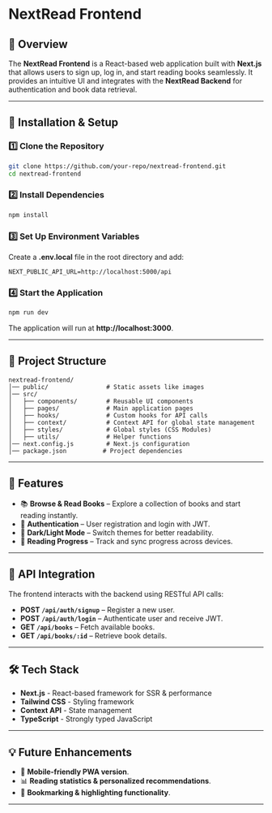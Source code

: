 # NextRead Frontend

## 📖 Overview
The **NextRead Frontend** is a React-based web application built with **Next.js** that allows users to sign up, log in, and start reading books seamlessly. It provides an intuitive UI and integrates with the **NextRead Backend** for authentication and book data retrieval.

---

## 🚀 Installation & Setup
### **1️⃣ Clone the Repository**
```sh
git clone https://github.com/your-repo/nextread-frontend.git
cd nextread-frontend
```

### **2️⃣ Install Dependencies**
```sh
npm install
```

### **3️⃣ Set Up Environment Variables**
Create a **.env.local** file in the root directory and add:
```env
NEXT_PUBLIC_API_URL=http://localhost:5000/api
```

### **4️⃣ Start the Application**
```sh
npm run dev
```
The application will run at **http://localhost:3000**.

---

## 📁 Project Structure
```
nextread-frontend/
│── public/                # Static assets like images
│── src/
│   ├── components/        # Reusable UI components
│   ├── pages/             # Main application pages
│   ├── hooks/             # Custom hooks for API calls
│   ├── context/           # Context API for global state management
│   ├── styles/            # Global styles (CSS Modules)
│   ├── utils/             # Helper functions
│── next.config.js         # Next.js configuration
│── package.json          # Project dependencies
```

---

## 📌 Features
- 📚 **Browse & Read Books** – Explore a collection of books and start reading instantly.
- 🔐 **Authentication** – User registration and login with JWT.
- 🎨 **Dark/Light Mode** – Switch themes for better readability.
- 📖 **Reading Progress** – Track and sync progress across devices.

---

## 🔗 API Integration
The frontend interacts with the backend using RESTful API calls:

- **POST `/api/auth/signup`** – Register a new user.
- **POST `/api/auth/login`** – Authenticate user and receive JWT.
- **GET `/api/books`** – Fetch available books.
- **GET `/api/books/:id`** – Retrieve book details.

---

## 🛠 Tech Stack
- **Next.js** - React-based framework for SSR & performance
- **Tailwind CSS** - Styling framework
- **Context API** - State management
- **TypeScript** - Strongly typed JavaScript

---

## 💡 Future Enhancements
- 📱 **Mobile-friendly PWA version**.
- 📊 **Reading statistics & personalized recommendations**.
- 🔖 **Bookmarking & highlighting functionality**.

---